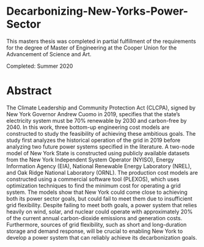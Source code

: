 # Decarbonizing-New-Yorks-Power-Sector

This masters thesis was completed in partial fulfillment of the requirements for the degree of 
Master of Engineering at the Cooper Union for the Advancement of Science and Art.

Completed: Summer 2020

# Abstract
The Climate Leadership and Community Protection Act (CLCPA), signed by New York Governor Andrew Cuomo in 2019, specifies that the state’s electricity system must be 70% renewable by 2030 and carbon-free by 2040. In this work, three bottom-up engineering cost models are constructed to study the feasibility of achieving these ambitious goals. The study first analyzes the historical operation of the grid in 2019 before analyzing two future power systems specified in the literature. A two-node model of New York State is constructed using publicly available datasets from the New York Independent System Operator (NYISO), Energy Information Agency (EIA), National Renewable Energy Laboratory (NREL), and Oak Ridge National Laboratory (ORNL). The production cost models are constructed using a commercial software tool (PLEXOS), which uses optimization techniques to find the minimum cost for operating a grid system. The models show that New York could come close to achieving both its power sector goals, but could fail to meet them due to insufficient grid flexibility. Despite failing to meet both goals, a power system that relies heavily on wind, solar, and nuclear could operate with approximately 20% of the current annual carbon-dioxide emissions and generation costs. Furthermore, sources of grid flexibility, such as short and long-duration storage and demand response, will be crucial to enabling New York to develop a power system that can reliably achieve its decarbonization goals.
